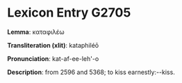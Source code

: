 # Lexicon Entry G2705

**Lemma**: καταφιλέω

**Transliteration (xlit)**: kataphiléō

**Pronunciation**: kat-af-ee-leh'-o

**Description**:
from 2596 and 5368; to kiss earnestly:--kiss.
